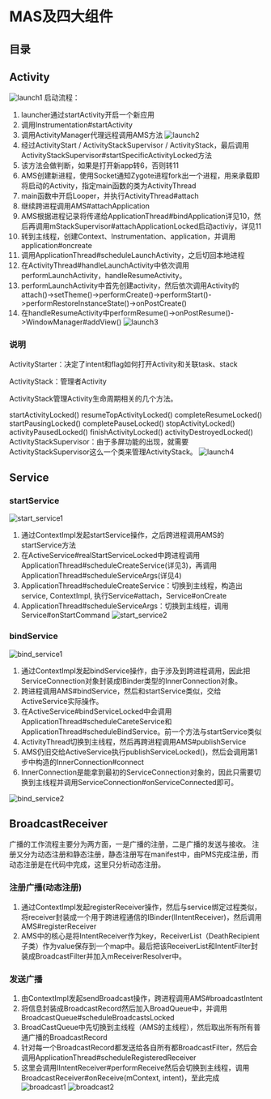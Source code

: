 # MAS及四大组件

## 目录

## Activity

![launch1](src/launch-activity-1.png)
启动流程：

1. launcher通过startActivity开启一个新应用
2. 调用Instrumentation#startActivity
3. 调用ActivityManager代理远程调用AMS方法
![launch2](src/launch-activity-2.png)
4. 经过ActivityStart / ActivityStackSupervisor / ActivityStack，最后调用ActivityStackSupervisor#startSpecificActivityLocked方法
5. 该方法会做判断，如果是打开新app转6，否则转11
6. AMS创建新进程，使用Socket通知Zygote进程fork出一个进程，用来承载即将启动的Activity，指定main函数的类为ActivityThread
7. main函数中开启Looper，并执行ActivityThread#attach
8. 继续跨进程调用AMS#attachApplication
9. AMS根据进程记录将传递给ApplicationThread#bindApplication详见10，然后再调用mStackSupervisor#attachApplicationLocked启动activiy，详见11
10. 转到主线程，创建Context、Instrumentation、application，并调用application#oncreate
11. 调用ApplicationThread#scheduleLaunchActivity，之后切回本地进程
12. 在ActivityThread#handleLaunchActivity中依次调用performLaunchActivity，handleResumeActivity。
13. performLaunchActivity中首先创建activity，然后依次调用Activity的attach()->setTheme()->performCreate()->performStart()->performRestoreInstanceState()->onPostCreate()
14. 在handleResumeActivity中performResume()->onPostResume()->WindowManager#addView()
![launch3](src/launch-activity-3.png)

### 说明
ActivityStarter：决定了intent和flag如何打开Activity和关联task、stack

ActivityStack：管理者Activity

ActivityStack管理Activity生命周期相关的几个方法。

startActivityLocked()
resumeTopActivityLocked()
completeResumeLocked()
startPausingLocked()
completePauseLocked()
stopActivityLocked()
activityPausedLocked()
finishActivityLocked()
activityDestroyedLocked()
ActivityStackSupervisor：由于多屏功能的出现，就需要ActivityStackSupervisor这么一个类来管理ActivityStack。
![launch4](src/launch-activity-4.png)

## Service

### startService
![start_service1](src/launch-service-start1.png)
1. 通过ContextImpl发起startService操作，之后跨进程调用AMS的startService方法
2. 在ActiveService#realStartServiceLocked中跨进程调用ApplicationThread#scheduleCreateService(详见3)，再调用ApplicationThread#scheduleServiceArgs(详见4)
3. ApplicationThread#scheduleCreateService：切换到主线程，构造出service, ContextImpl, 执行Service#attach，Service#onCreate
4. ApplicationThread#scheduleServiceArgs：切换到主线程，调用Service#onStartCommand
![start_service2](src/launch-service-start2.png)

### bindService
![bind_service1](src/launch-service-bind1.png)

1. 通过ContextImpl发起bindService操作，由于涉及到跨进程调用，因此把ServiceConnection对象封装成IBinder类型的InnerConnection对象。
2. 跨进程调用AMS#bindService，然后和startService类似，交给ActiveService实际操作。
3. 在ActiveService#bindServiceLocked中会调用ApplicationThread#scheduleCareteService和ApplicationThread#scheduleBindService。前一个方法与startService类似
4. ActivityThread切换到主线程，然后再跨进程调用AMS#publishService
5. AMS仍旧交给ActiveService执行publishServiceLocked()，然后会调用第1步中构造的InnerConnection#connect
6. InnerConnection是能拿到最初的ServiceConnection对象的，因此只需要切换到主线程并调用ServiceConnection#onServiceConnected即可。

![bind_service2](src/launch-service-bind2.png)

## BroadcastReceiver
广播的工作流程主要分为两方面，一是广播的注册，二是广播的发送与接收。
注册又分为动态注册和静态注册，静态注册写在manifest中，由PMS完成注册，而动态注册是在代码中完成，这里只分析动态注册。
### 注册广播(动态注册)
1. 通过ContextImpl发起registerReceiver操作，然后与service绑定过程类似，将receiver封装成一个用于跨进程通信的IBinder(IIntentReceiver)，然后调用AMS#registerReceiver
2. AMS中的核心是将IntentReceiver作为key，ReceiverList（DeathRecipient子类）作为value保存到一个map中。最后把该ReceiverList和IntentFilter封装成BroadcastFilter并加入mReceiverResolver中。
### 发送广播
1. 由ContextImpl发起sendBroadcast操作，跨进程调用AMS#broadcastIntent
2. 将信息封装成BroadcastRecord然后加入BroadQueue中，并调用BroadcastQueue#scheduleBroadcastsLocked
3. BroadCastQueue中先切换到主线程（AMS的主线程），然后取出所有所有普通广播的BroadcastRecord
4. 针对每一个BroadcastRecord都发送给各自所有都BroadcastFilter，然后会调用ApplicationThread#scheduleRegisteredReceiver
5. 这里会调用IIntentReceiver#performReceive然后会切换到主线程，调用BroadcastReceiver#onReceive(mContext, intent)，至此完成
![broadcast1](src/launch-broadcastreceiver-1)
![broadcast2](src/launch-broadcastreceiver-2)
